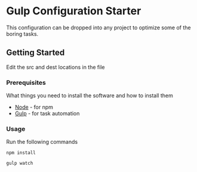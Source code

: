 # Gulp Configuration Starter

This configuration can be dropped into any project to optimize some of the boring tasks.

## Getting Started

Edit the src and dest locations in the file

### Prerequisites

What things you need to install the software and how to install them

* [Node](https://nodejs.org/en/) - for npm
* [Gulp](https://maven.apache.org/) - for task automation

### Usage

Run the following commands
```
npm install

gulp watch

```

